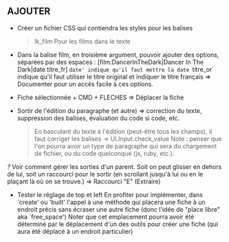   
AJOUTER
-------
- Créer un fichier CSS qui contiendra les styles pour les balises
  > lk_film     Pour les films dans le texte

- Dans la balise film, en troisième argument, pouvoir ajouter des
  options, séparées par des espaces :
  [film:DancerInTheDark|Dancer In The Dark|date titre_fr]
  `date' indique qu'il faut mettre la date
  `titre_or` indique qu'il faut utiliser le titre original et indiquer le titre
  français
  => Documenter pour un accès facile à ces options.

- Fiche sélectionnée + CMD + FLECHES => Déplacer la fiche

- Sortir de l'édition du paragraphe (et autre) => correction du texte, suppression
  des balises, évaluation du code si code, etc.
  > En basculant du texte à l'édition (peut-être tous les champs), il faut
    corriger les balises
    -> UI.Input.check_value
    Note&nbsp;: penser que l'on pourra avoir un type de paragraphe qui sera
    du chargement de fichier, ou du code quelconque (js, ruby, etc.).


*?* Voir comment gérer les sorties d'un parent. Soit on peut glisser en
  dehors de lui, soit un raccourci pour le sortir (en scrollant jusqu'à lui
  ou en le plaçant là où on se trouve.)
  => Raccourci "E" (Extraire)

* Tester le réglage de top et left
  En profiter pour implémenter, dans 'create' ou 'built' l'appel à une méthode
  qui placera une fiche à un endroit précis sans écraser une autre fiche (donc
  l'idée de "place libre" aka `free_space')
  Noter que cet emplacement pourra avoir été déterminé par le déplacement d'un
  des outils pour créer une fiche (qui aura été déplacé à un endroit particulier)